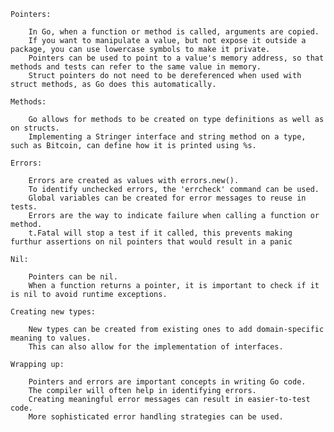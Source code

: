 	Pointers:
	
		In Go, when a function or method is called, arguments are copied.
		If you want to manipulate a value, but not expose it outside a package, you can use lowercase symbols to make it private.
		Pointers can be used to point to a value's memory address, so that methods and tests can refer to the same value in memory.
		Struct pointers do not need to be dereferenced when used with struct methods, as Go does this automatically.
	
	Methods:
	
        Go allows for methods to be created on type definitions as well as on structs.
        Implementing a Stringer interface and string method on a type, such as Bitcoin, can define how it is printed using %s.
	
	Errors:
	
        Errors are created as values with errors.new().
        To identify unchecked errors, the 'errcheck' command can be used.
        Global variables can be created for error messages to reuse in tests.
        Errors are the way to indicate failure when calling a function or method.
        t.Fatal will stop a test if it called, this prevents making furthur assertions on nil pointers that would result in a panic
	
	Nil:
	
        Pointers can be nil.
        When a function returns a pointer, it is important to check if it is nil to avoid runtime exceptions.
	
	Creating new types:
	
        New types can be created from existing ones to add domain-specific meaning to values.
        This can also allow for the implementation of interfaces.
	
	Wrapping up:
	
        Pointers and errors are important concepts in writing Go code.
        The compiler will often help in identifying errors.
        Creating meaningful error messages can result in easier-to-test code.
        More sophisticated error handling strategies can be used.
